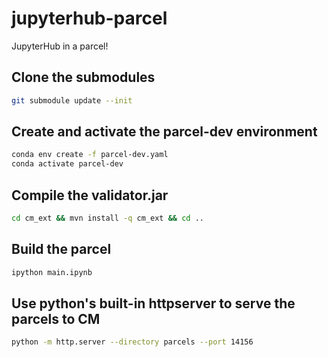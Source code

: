 # jupyterhub-parcel

JupyterHub in a parcel!

## Clone the submodules
```bash
git submodule update --init
```

## Create and activate the parcel-dev environment
```bash
conda env create -f parcel-dev.yaml
conda activate parcel-dev
```

## Compile the validator.jar
```bash
cd cm_ext && mvn install -q cm_ext && cd ..
```

## Build the parcel
```bash
ipython main.ipynb
```

## Use python's built-in httpserver to serve the parcels to CM
```bash
python -m http.server --directory parcels --port 14156
```
